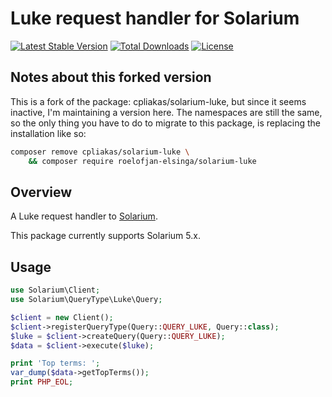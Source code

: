 # Luke request handler for Solarium

[![Latest Stable Version](https://poser.pugx.org/roelofjan-elsinga/solarium-luke/v/stable)](https://packagist.org/packages/roelofjan-elsinga/solarium-luke)
[![Total Downloads](https://poser.pugx.org/roelofjan-elsinga/solarium-luke/downloads)](https://packagist.org/packages/roelofjan-elsinga/solarium-luke)
[![License](https://poser.pugx.org/roelofjan-elsinga/solarium-luke/license)](https://packagist.org/packages/roelofjan-elsinga/solarium-luke)

## Notes about this forked version
This is a fork of the package: cpliakas/solarium-luke, but since it seems inactive, I'm maintaining a version here. 
The namespaces are still the same, so the only thing you have to do to migrate to this package, 
is replacing the installation like so:

```bash
composer remove cpliakas/solarium-luke \
    && composer require roelofjan-elsinga/solarium-luke
```

## Overview

A Luke request handler to [Solarium](https://github.com/solariumphp/solarium).

This package currently supports Solarium 5.x.

## Usage

```php
use Solarium\Client;
use Solarium\QueryType\Luke\Query;

$client = new Client();
$client->registerQueryType(Query::QUERY_LUKE, Query::class);
$luke = $client->createQuery(Query::QUERY_LUKE);
$data = $client->execute($luke);

print 'Top terms: ';
var_dump($data->getTopTerms());
print PHP_EOL;
```